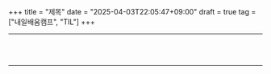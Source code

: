 +++
title = "제목"
date = "2025-04-03T22:05:47+09:00"
draft = true
tag = ["내일배움캠프", "TIL"]
+++

<hr>
<br>



<br>
<hr>